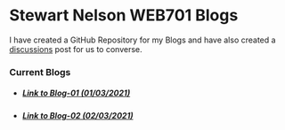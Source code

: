 # Stewart Nelson WEB701 Blogs

I have created a GitHub Repository for my Blogs and have also created a [discussions](https://github.com/StewartNZ/WEB701-Blogs/discussions/1) post for us to converse.

### Current Blogs
- ##### [Link to Blog-01 (01/03/2021)](https://stewartnz.github.io/WEB701-Blogs/Blogs/Blog-01)
- ##### [Link to Blog-02 (02/03/2021)](https://stewartnz.github.io/WEB701-Blogs/Blogs/Blog-02)